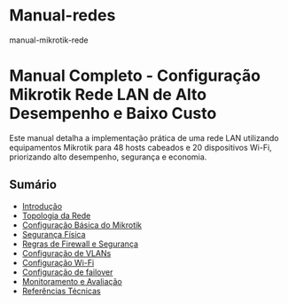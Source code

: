 # Manual-redes


manual-mikrotik-rede

# Manual Completo - Configuração Mikrotik Rede LAN de Alto Desempenho e Baixo Custo

Este manual detalha a implementação prática de uma rede LAN utilizando equipamentos Mikrotik para 48 hosts cabeados e 20 dispositivos Wi-Fi, priorizando alto desempenho, segurança e economia.

## Sumário

- [Introdução](01-introducao.md)
- [Topologia da Rede](02-topologia.md)
- [Configuração Básica do Mikrotik](03-configuracao-basica.md)
- [Segurança Física](04-seguranca-fisica.md)
- [Regras de Firewall e Segurança](05-firewall.md)
- [Configuração de VLANs](06-vlan.md)
- [Configuração Wi-Fi](07-wifi.md)
- [Configuração de failover](08-failover.md)
- [Monitoramento e Avaliação](09-monitoramento.md)
- [Referências Técnicas](10-referencias.md)




